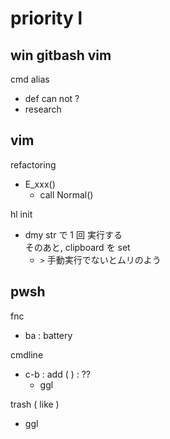 
# priority l


## win gitbash vim

cmd alias
- def can not ?
- research



## vim

refactoring
- E_xxx()
  - call Normal()


hl init
- dmy str で 1 回 実行する  
  そのあと, clipboard を set  
  - `>` 手動実行でないとムリのよう


## pwsh

fnc
- ba : battery


cmdline
- c-b : add (  ) : ??
  - ggl


trash ( like )
- ggl



